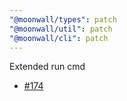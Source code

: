 ```yaml
---
"@moonwall/types": patch
"@moonwall/util": patch
"@moonwall/cli": patch
---
```


Extended run cmd
- [#174](https://github.com/Moonsong-Labs/moonwall/issues/174)